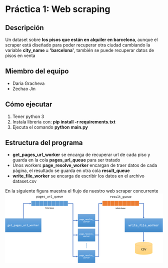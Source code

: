 # Práctica 1: Web scraping

## Descripción
Un dataset sobre **los pisos que están en alquiler en barcelona**, aunque el scraper está diseñado para poder recuperar otra ciudad cambiando la variable **city_name = 'barcelona'**, también se puede recuperar datos de pisos en venta 

## Miembro del equipo
- Daria Gracheva 
- Zechao Jin

## Cómo ejecutar
1. Tener python 3
2. Instala librería con: **pip install -r requirements.txt**
3. Ejecuta el comando **python main.py**

## Estructura del programa
- **get_pages_url_worker** se encarga de recuperar url de cada piso y guarda en la cola **pages_url_queue** para ser tratado
- Unos workers **page_resolve_worker** encargan de traer datos de cada página, el resultado se guarda en otra cola **result_queue**
- **write_file_worker** se encarga de escribir los datos en el archivo dataset.csv

En la siguiente figura muestra el flujo de nuestro web scraper concurrente
![flujo](img/flujo.png)
